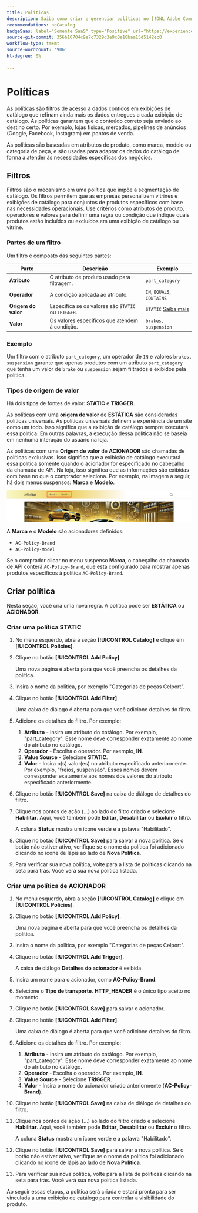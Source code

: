 ```yaml
---
title: Políticas
description: Saiba como criar e gerenciar políticas no [!DNL Adobe Commerce Optimizer].
recommendations: noCatalog
badgeSaas: label="Somente SaaS" type="Positive" url="https://experienceleague.adobe.com/en/docs/commerce/user-guides/product-solutions" tooltip="Aplicável somente a projetos do Adobe Commerce as a Cloud Service e do Adobe Commerce Optimizer (infraestrutura SaaS gerenciada pela Adobe)."
source-git-commit: 356b10704c9e7c7329d3e9c0e10baa15d5142ec0
workflow-type: tm+mt
source-wordcount: '906'
ht-degree: 0%

---
```


# Políticas

As políticas são filtros de acesso a dados contidos em exibições de catálogo que refinam ainda mais os dados entregues a cada exibição de catálogo. As políticas garantem que o conteúdo correto seja enviado ao destino certo. Por exemplo, lojas físicas, mercados, pipelines de anúncios (Google, Facebook, Instagram) em pontos de venda.

As políticas são baseadas em atributos de produto, como marca, modelo ou categoria de peça, e são usadas para adaptar os dados do catálogo de forma a atender às necessidades específicas dos negócios. &#x200B;

## Filtros

Filtros são o mecanismo em uma política que impõe a segmentação de catálogo. Os filtros permitem que as empresas personalizem vitrines e exibições de catálogo para conjuntos de produtos específicos com base nas necessidades operacionais. Use critérios como atributos de produto, operadores e valores para definir uma regra ou condição que indique quais produtos estão incluídos ou excluídos em uma exibição de catálogo ou vitrine.

### Partes de um filtro

Um filtro é composto das seguintes partes:

| Parte | Descrição | Exemplo |
|---|---|---|
| **Atributo** | O atributo de produto usado para filtragem. | `part_category` |
| **Operador** | A condição aplicada ao atributo. | `IN`, `EQUALS`, `CONTAINS` |
| **Origem do valor** | Especifica se os valores são `STATIC` ou `TRIGGER`. | `STATIC` [Saiba mais](#value-source-types) |
| **Valor** | Os valores específicos que atendem à condição. | `brakes, suspension` |

### Exemplo

Um filtro com o atributo `part_category`, um operador de `IN` e valores `brakes, suspension` garante que apenas produtos com um atributo `part_category` que tenha um valor de `brake` ou `suspension` sejam filtrados e exibidos pela política.

### Tipos de origem de valor

Há dois tipos de fontes de valor: **STATIC** e **TRIGGER**.

As políticas com uma **origem de valor** de **ESTÁTICA** são consideradas políticas universais. As políticas universais definem a experiência de um site como um todo. Isso significa que a exibição de catálogo sempre executará essa política. Em outras palavras, a execução dessa política não se baseia em nenhuma interação do usuário na loja.

As políticas com uma **Origem de valor** de **ACIONADOR** são chamadas de políticas exclusivas. Isso significa que a exibição de catálogo executará essa política somente quando o acionador for especificado no cabeçalho da chamada de API. Na loja, isso significa que as informações são exibidas com base no que o comprador seleciona. Por exemplo, na imagem a seguir, há dois menus suspensos: **Marca** e **Modelo**.

![Acionar a fonte de valor na loja](../assets/policy-trigger.png)

A **Marca** e o **Modelo** são acionadores definidos:

- `AC-Policy-Brand`
- `AC-Policy-Model`

Se o comprador clicar no menu suspenso **Marca**, o cabeçalho da chamada de API conterá `AC-Policy-Brand`, que está configurado para mostrar apenas produtos específicos à política `AC-Policy-Brand`.

## Criar política

Nesta seção, você cria uma nova regra. A política pode ser **ESTÁTICA** ou **ACIONADOR**.

### Criar uma política STATIC

1. No menu esquerdo, abra a seção **[!UICONTROL Catalog]** e clique em **[!UICONTROL Policies]**.

1. Clique no botão **[!UICONTROL Add Policy]**.

   Uma nova página é aberta para que você preencha os detalhes da política. &#x200B;

1. Insira o nome da política, por exemplo &quot;Categorias de peças Celport&quot;.

1. Clique no botão **[!UICONTROL Add Filter]**.

   Uma caixa de diálogo é aberta para que você adicione detalhes do filtro.

1. Adicione os detalhes do filtro. Por exemplo:

   1. **Atributo** - Insira um atributo do catálogo. Por exemplo, &quot;part_category&quot;. Esse nome deve corresponder exatamente ao nome do atributo no catálogo.
   1. **Operador** - Escolha o operador. Por exemplo, **IN**. &#x200B;
   1. **Value Source** - Selecione **STATIC**. &#x200B;
   1. **Valor** - Insira o(s) valor(es) no atributo especificado anteriormente. Por exemplo, &quot;freios, suspensão&quot;. &#x200B;Esses nomes devem corresponder exatamente aos nomes dos valores do atributo especificado anteriormente.

1. Clique no botão **[!UICONTROL Save]** na caixa de diálogo de detalhes do filtro. &#x200B;

1. Clique nos pontos de ação (...) ao lado do filtro criado e selecione **Habilitar**. Aqui, você também pode **Editar**, **Desabilitar** ou **Excluir** o filtro.

   A coluna **Status** mostra um ícone verde e a palavra &quot;Habilitado&quot;.

1. Clique no botão **[!UICONTROL Save]** para salvar a nova política.&#x200B; Se o botão não estiver ativo, verifique se o nome da política foi adicionado clicando no ícone de lápis ao lado de **Nova Política**.

1. Para verificar sua nova política, volte para a lista de políticas clicando na seta para trás. &#x200B;Você verá sua nova política listada.

### Criar uma política de ACIONADOR

1. No menu esquerdo, abra a seção **[!UICONTROL Catalog]** e clique em **[!UICONTROL Policies]**.

1. Clique no botão **[!UICONTROL Add Policy]**.

   Uma nova página é aberta para que você preencha os detalhes da política. &#x200B;

1. Insira o nome da política, por exemplo &quot;Categorias de peças Celport&quot;.

1. Clique no botão **[!UICONTROL Add Trigger]**.

   A caixa de diálogo **Detalhes do acionador** é exibida.

1. Insira um nome para o acionador, como **AC-Policy-Brand**.

1. Selecione o **Tipo de transporte**. **HTTP_HEADER** é o único tipo aceito no momento.

1. Clique no botão **[!UICONTROL Save]** para salvar o acionador.

1. Clique no botão **[!UICONTROL Add Filter]**.

   Uma caixa de diálogo é aberta para que você adicione detalhes do filtro.

1. Adicione os detalhes do filtro. Por exemplo:

   1. **Atributo** - Insira um atributo do catálogo. Por exemplo, &quot;part_category&quot;. Esse nome deve corresponder exatamente ao nome do atributo no catálogo.
   1. **Operador** - Escolha o operador. Por exemplo, **IN**. &#x200B;
   1. **Value Source** - Selecione **TRIGGER**. &#x200B;
   1. **Valor** - Insira o nome do acionador criado anteriormente (**AC-Policy-Brand**).

1. Clique no botão **[!UICONTROL Save]** na caixa de diálogo de detalhes do filtro. &#x200B;

1. Clique nos pontos de ação (...) ao lado do filtro criado e selecione **Habilitar**. Aqui, você também pode **Editar**, **Desabilitar** ou **Excluir** o filtro.

   A coluna **Status** mostra um ícone verde e a palavra &quot;Habilitado&quot;.

1. Clique no botão **[!UICONTROL Save]** para salvar a nova política.&#x200B; Se o botão não estiver ativo, verifique se o nome da política foi adicionado clicando no ícone de lápis ao lado de **Nova Política**.

1. Para verificar sua nova política, volte para a lista de políticas clicando na seta para trás. &#x200B;Você verá sua nova política listada.

Ao seguir essas etapas, a política será criada e estará pronta para ser vinculada a uma exibição de catálogo para controlar a visibilidade do produto.
